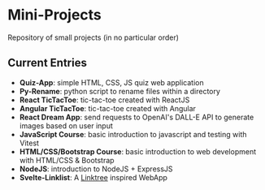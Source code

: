 # Mini-Projects

Repository of small projects (in no particular order)

## Current Entries

-  **Quiz-App**: simple HTML, CSS, JS quiz web application
-  **Py-Rename**: python script to rename files within a directory
-  **React TicTacToe**: tic-tac-toe created with ReactJS
-  **Angular TicTacToe**: tic-tac-toe created with Angular
-  **React Dream App**: send requests to OpenAI's DALL-E API to generate images based on user input
-  **JavaScript Course**: basic introduction to javascript and testing with Vitest
-  **HTML/CSS/Bootstrap Course**: basic introduction to web development with HTML/CSS & Bootstrap
-  **NodeJS**: introduction to NodeJS + ExpressJS
-  **Svelte-Linklist**: A [Linktree](https://linktr.ee/) inspired WebApp
